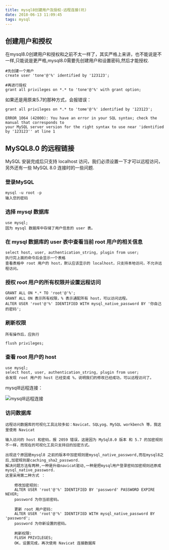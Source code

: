```yaml
---
title: mysql8创建用户及授权-远程连接(坑)
date: 2018-06-13 11:09:45
tags: mysql
---
```

## 创建用户和授权
在mysql8.0创建用户和授权和之前不太一样了，其实严格上来讲，也不能说是不一样,只能说是更严格,mysql8.0需要先创建用户和设置密码,然后才能授权.
<!-- more -->
```
#先创建一个用户
create user 'tone'@'%' identified by '123123';

#再进行授权
grant all privileges on *.* to 'tone'@'%' with grant option;
```

如果还是用原来5.7的那种方式，会报错误：
```
grant all privileges on *.* to 'tome'@'%' identified by '123123';

ERROR 1064 (42000): You have an error in your SQL syntax; check the manual that corresponds to
your MySQL server version for the right syntax to use near 'identified by '123123'' at line 1
```

## MySQL8.0 的远程链接
 MySQL 安装完成后只支持 localhost 访问，我们必须设置一下才可以远程访问，另外还有一些 MySQL 8.0 连接时的一些问题.

### 登录MySQL
```
mysql -u root -p
输入您的密码
```
### 选择 mysql 数据库
```
use mysql;
因为 mysql 数据库中存储了用户信息的 user 表。
```
### 在 mysql 数据库的 user 表中查看当前 root 用户的相关信息
```
select host, user, authentication_string, plugin from user; 
执行完上面的命令后会显示一个表格
查看表格中 root 用户的 host，默认应该显示的 localhost，只支持本地访问，不允许远程访问。
```

### 授权 root 用户的所有权限并设置远程访问
```
GRANT ALL ON *.* TO 'root'@'%';
GRANT ALL ON 表示所有权限，% 表示通配所有 host，可以访问远程。
ALTER USER 'root'@'%' IDENTIFIED WITH mysql_native_password BY '你自己的密码';
```
### 刷新权限
```
所有操作后，应执行

flush privileges;
```
### 查看 root 用户的 host
```
use mysql;
select host, user, authentication_string, plugin from user;
会发现 root 用户的 host 已经变成 %，说明我们的修改已经成功，可以远程访问了。
```

mysql8远程连接：

![mysql8远程连接](/assets/images/mysql/mysql8远程连接.png)
### 访问数据库
```
远程访问数据库的可视化工具比较多如：Navicat、SQLyog、MySQL workbench 等，我这里使用 Navicat

输入访问的 host 和密码，报 2059 错误，这是因为 MySql8.0 版本 和 5.7 的加密规则不一样，而现在的可视化工具只支持旧的加密方式。

出现这个原因是mysql8 之前的版本中加密规则是mysql_native_password,而在mysql8之后,加密规则是caching_sha2_password.
解决问题方法有两种,一种是升级navicat驱动,一种是把mysql用户登录密码加密规则还原成mysql_native_password.
这里采用第二种方式 ：

    修改加密规则:
    ALTER USER 'root'@'%' IDENTIFIED BY 'password' PASSWORD EXPIRE NEVER; 
    password 为你当前密码。

    更新 root 用户密码:
    ALTER USER 'root'@'%' IDENTIFIED WITH mysql_native_password BY 'password'; 
    password 为你新设置的密码。

    刷新权限:
    FLUSH PRIVILEGES; 
    OK，设置完成，再次使用 Navicat 连接数据库
```

